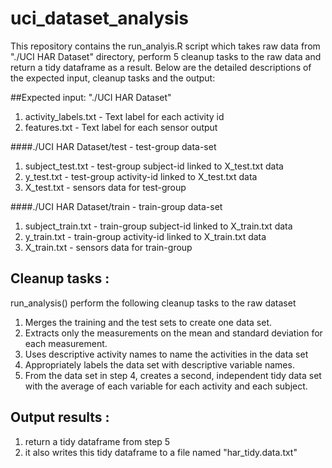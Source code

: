 # uci_dataset_analysis

This repository contains the run_analyis.R script which takes raw data 
from "./UCI HAR Dataset" directory, perform 5 cleanup tasks to the raw data and return
a tidy dataframe as a result.  Below are the detailed descriptions of the expected
input, cleanup tasks and the output:

##Expected input: "./UCI HAR Dataset"
1. activity_labels.txt - Text label for each activity id
2. features.txt - Text label for each sensor output

####./UCI HAR Dataset/test - test-group data-set 
1. subject_test.txt - test-group subject-id linked to X_test.txt data
2. y_test.txt - test-group activity-id linked to X_test.txt data
3. X_test.txt - sensors data for test-group

####./UCI HAR Dataset/train - train-group data-set
1. subject_train.txt - train-group subject-id linked to X_train.txt data
2. y_train.txt - train-group activity-id linked to X_train.txt data
3. X_train.txt - sensors data for train-group

## Cleanup tasks : 

run_analysis() perform the following cleanup tasks to the raw dataset

1. Merges the training and the test sets to create one data set.
2. Extracts only the measurements on the mean and standard deviation for 
   each measurement. 
3. Uses descriptive activity names to name the activities in the data set
4. Appropriately labels the data set with descriptive variable names. 
5. From the data set in step 4, creates a second, independent tidy data 
   set with the average of each variable for each activity and each subject.

## Output results : 

1. return a tidy dataframe from step 5
2. it also writes this tidy dataframe to a file named "har_tidy.data.txt"

